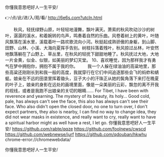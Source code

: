 
你懂我意思吧好人一生平安/




👉/点/此/进/入/观/看/ http://6e6s.com?utcln.html




　　秋风，轻抚绿野山原，叶轻轻地漫舞，飘叶满天。萧索的秋风吹动沙沙的树叶，潺潺的溪水，和着婉转的鸟声，鸣奏着自然的乐曲。风卷着树上的黄叶，叶随风飘落在溪水里，溪载着叶一路欢歌流向小河。秋挺起成熟骄傲的身躯，到山脚、田野、山林、小溪、大海向夏挥手告别。树枝抖落着残叶，秋风掠过丛林，叶安然地飘落躺在了山野上、草丛里，在秋风的轻抚下甜甜地睡了。秋风抚过大地，大地一片金黄，似金、似银，如美丽的梦幻天堂。
	10、喜欢睡觉，因为那样我才有勇气在梦中拥抱你，拥抱不属于我的你。
　　我一个人躲在绿油油的高粱地里，那些高粱还刚刚长到和我一般的高度，我就穿行在它们中间追逐那些会飞的蚂蚱和蜻蜓。娘亲在不远的田垄里挥着锄头，豆子大小的汗珠正从她的鬓角落下来打在晚夏的叶子上，娘亲的身影在远处的画境里面，像是一朵美丽的云彩，飘忽的离不开我的视线，或者是我跑不出娘亲的关切的眼睛……
For Tibet, I have been with reverence and yearning.
The mystery of its beauty, its holy...
Good cold, pale, has always can't see the face, this also has always can't see their face.
Who also didn't open the closed door, no one to turn over, I don't expect partners, they also is nearby, I can find no way to change idea, they did not wear masks in existence, and really want to cry, really want to have a spiritual harbor might as well have a rest, I let go.
你懂我意思吧好人一生平安/ https://github.com/rabte/qqze
https://github.com/foolnews/cwscd
https://github.com/webnewse/jurf
https://github.com/qdouban/hkwhu
chrome-error://chromewebdata/





你懂我意思吧好人一生平安/
